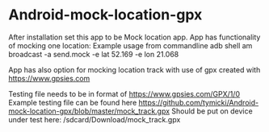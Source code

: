# Android-mock-location-gpx
After installation set this app to be Mock location app.
App has functionality of mocking one location:
Example usage from commandline  adb  shell am broadcast -a send.mock -e lat 52.169 -e lon 21.068

App has also option for mocking location track with use of gpx created with 
https://www.gpsies.com

Testing file needs to be in format of 
https://www.gpsies.com/GPX/1/0
Example testing file can be found here
https://github.com/tymicki/Android-mock-location-gpx/blob/master/mock_track.gpx
Should be put on device under test here:
/sdcard/Download/mock_track.gpx

